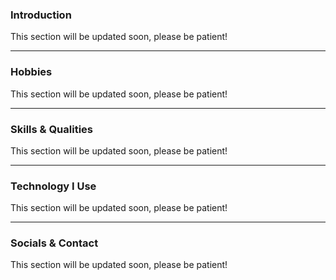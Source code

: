 ### Introduction
This section will be updated soon, please be patient!

---

### Hobbies
This section will be updated soon, please be patient!

---

### Skills & Qualities
This section will be updated soon, please be patient!

---

### Technology I Use
This section will be updated soon, please be patient!

---

### Socials & Contact
This section will be updated soon, please be patient!
